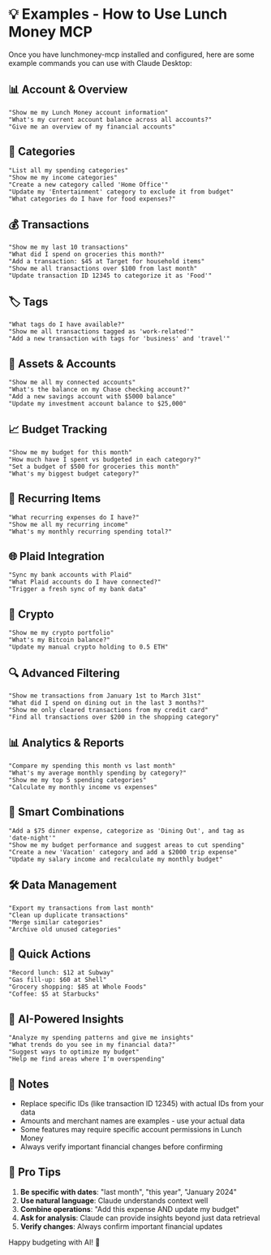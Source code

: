# 💡 Examples - How to Use Lunch Money MCP

Once you have lunchmoney-mcp installed and configured, here are some example commands you can use with Claude Desktop:

## 📊 Account & Overview

```
"Show me my Lunch Money account information"
"What's my current account balance across all accounts?"
"Give me an overview of my financial accounts"
```

## 📁 Categories

```
"List all my spending categories"
"Show me my income categories"
"Create a new category called 'Home Office'"
"Update my 'Entertainment' category to exclude it from budget"
"What categories do I have for food expenses?"
```

## 💰 Transactions

```
"Show me my last 10 transactions"
"What did I spend on groceries this month?"
"Add a transaction: $45 at Target for household items"
"Show me all transactions over $100 from last month"
"Update transaction ID 12345 to categorize it as 'Food'"
```

## 🏷️ Tags

```
"What tags do I have available?"
"Show me all transactions tagged as 'work-related'"
"Add a new transaction with tags for 'business' and 'travel'"
```

## 🏦 Assets & Accounts

```
"Show me all my connected accounts"
"What's the balance on my Chase checking account?"
"Add a new savings account with $5000 balance"
"Update my investment account balance to $25,000"
```

## 📈 Budget Tracking

```
"Show me my budget for this month"
"How much have I spent vs budgeted in each category?"
"Set a budget of $500 for groceries this month"
"What's my biggest budget category?"
```

## 🔄 Recurring Items

```
"What recurring expenses do I have?"
"Show me all my recurring income"
"What's my monthly recurring spending total?"
```

## 🌐 Plaid Integration

```
"Sync my bank accounts with Plaid"
"What Plaid accounts do I have connected?"
"Trigger a fresh sync of my bank data"
```

## 💎 Crypto

```
"Show me my crypto portfolio"
"What's my Bitcoin balance?"
"Update my manual crypto holding to 0.5 ETH"
```

## 🔍 Advanced Filtering

```
"Show me transactions from January 1st to March 31st"
"What did I spend on dining out in the last 3 months?"
"Show me only cleared transactions from my credit card"
"Find all transactions over $200 in the shopping category"
```

## 📊 Analytics & Reports

```
"Compare my spending this month vs last month"
"What's my average monthly spending by category?"
"Show me my top 5 spending categories"
"Calculate my monthly income vs expenses"
```

## 🎯 Smart Combinations

```
"Add a $75 dinner expense, categorize as 'Dining Out', and tag as 'date-night'"
"Show me my budget performance and suggest areas to cut spending"
"Create a new 'Vacation' category and add a $2000 trip expense"
"Update my salary income and recalculate my monthly budget"
```

## 🛠️ Data Management

```
"Export my transactions from last month"
"Clean up duplicate transactions"
"Merge similar categories"
"Archive old unused categories"
```

## 📱 Quick Actions

```
"Record lunch: $12 at Subway"
"Gas fill-up: $60 at Shell"
"Grocery shopping: $85 at Whole Foods"
"Coffee: $5 at Starbucks"
```

## 🤖 AI-Powered Insights

```
"Analyze my spending patterns and give me insights"
"What trends do you see in my financial data?"
"Suggest ways to optimize my budget"
"Help me find areas where I'm overspending"
```

## 📝 Notes

- Replace specific IDs (like transaction ID 12345) with actual IDs from your data
- Amounts and merchant names are examples - use your actual data
- Some features may require specific account permissions in Lunch Money
- Always verify important financial changes before confirming

## 🚀 Pro Tips

1. **Be specific with dates**: "last month", "this year", "January 2024"
2. **Use natural language**: Claude understands context well
3. **Combine operations**: "Add this expense AND update my budget"
4. **Ask for analysis**: Claude can provide insights beyond just data retrieval
5. **Verify changes**: Always confirm important financial updates

Happy budgeting with AI! 🎉 